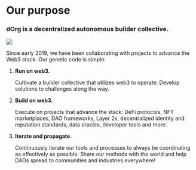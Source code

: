 # Our purpose

### dOrg is a decentralized autonomous builder collective.

![](../.gitbook/assets/imagen%20%288%29.png)

Since early 2019, we have been collaborating with projects to advance the Web3 stack. Our genetic code is simple:

1. **Run on web3.**

   Cultivate a builder collective that utilizes web3 to operate. Develop solutions to challenges along the way.

2. **Build on web3.**

   Execute on projects that advance the stack: DeFi protocols, NFT marketplaces, DAO frameworks, Layer 2s, decentralized identity and reputation standards, data oracles, developer tools and more.

3. **Iterate and propagate.**

   Continuously iterate our tools and processes to always be coordinating as effectively as possible. Share our methods with the world and help DAOs spread to communities and industries everywhere!

